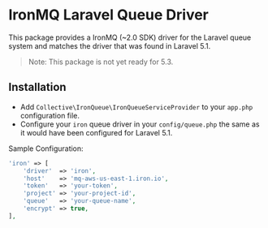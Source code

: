 # IronMQ Laravel Queue Driver

This package provides a IronMQ (~2.0 SDK) driver for the Laravel queue system and matches the driver that was found in Laravel 5.1.

> Note: This package is not yet ready for 5.3.

## Installation

- Add `Collective\IronQueue\IronQueueServiceProvider` to your `app.php` configuration file.
- Configure your `iron` queue driver in your `config/queue.php` the same as it would have been configured for Laravel 5.1.

Sample Configuration:

```php
'iron' => [
    'driver'  => 'iron',
    'host'    => 'mq-aws-us-east-1.iron.io',
    'token'   => 'your-token',
    'project' => 'your-project-id',
    'queue'   => 'your-queue-name',
    'encrypt' => true,
],
```
